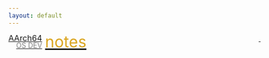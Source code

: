 ```yaml
---
layout: default
---
```


<div class="circle">
  <a href="{{ '/aarch64-osdev-notes' | relative_url }}">
    <div style="color: var(--color-light); display: flex; flex-direction: row; justify-content: space-between;">
      <div style="display: flex; flex-direction: row;">
        <div style="display: flex; flex-direction: column; line-height: 1;">
          <span style="font-size: 1.15em;">
            AArch64
          </span>
          <span style="color: #808080; text-align: right;">
            OS DEV
          </span>
        </div>
        <span style="color: goldenrod; font-size: 2.25em; line-height: 1; margin-left: 6px;">
          notes
        </span>
      </div>
      <div>&nbsp;</div>
    </div>
  </a>
</div>
